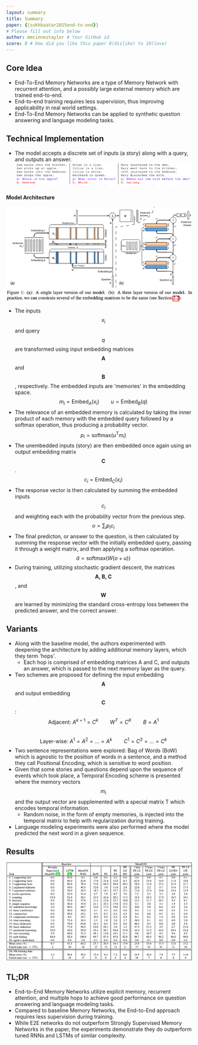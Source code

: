```yaml
---
layout: summary
title: Summary
paper: {{sukhbaatar2015end-to-end}}
# Please fill out info below
author: mmcinnestaylor # Your GitHub id
score: 8 # How did you like this paper 0(dislike) to 10(love)
---
```


## Core Idea
* End-To-End Memory Networks are a type of Memory Network with recurrent attention, and a possibly large external memory which are trained end-to-end.
* End-to-end training requires less supervision, thus improving applicability in real world settings.  
* End-To-End Memory Networks can be applied to synthetic question answering and language modeling tasks.  

## Technical Implementation
* The model accepts a discrete set of inputs (a story) along with a query, and outputs an answer.  
![Q&A](sukhbaatar2015end-to-end_2_a.png)  
#### Model Architecture
![Architecture](sukhbaatar2015end-to-end_2_b.png) 
* The inputs $$x_i$$ and query $$q$$ are transformed using input embedding matrices $$\textbf{A}$$ and $$\textbf{B}$$, respectively. The embedded inputs are 'memories' in the embedding space. 
$$m_i = \text{Embed}_A(x_i)\qquad u = \text{Embed}_B(q)$$
* The relevance of an embedded memory is calculated by taking the inner product of each memory with the embedded query followed by a softmax operation, thus producing a probability vector.  
$$p_i = \text{softmax}(u^{\text{T}}m_i)$$  
* The unembedded inputs (story) are then embedded once again using an output embedding matrix $$\textbf{C}$$.  
$$c_i = \text{Embed}_C(x_i)$$  
* The response vector is then calculated by summing the embedded inputs $$c_i$$ and weighting each with the probability vector from the previous step.  
$$o = \sum_ip_ic_i$$  
* The final predicton, or answer to the question, is then calculated by summing the response vector with the initially embedded query, passing it through a weight matrix, and then applying a softmax operation.  
$$\hat{a} = \text{softmax}(W(o + u))$$  
* During training, utilizing stochastic gradient descent, the matrices $$\textbf{A, B, C}$$, and $$\textbf{W}$$ are learned by minimizing the standard cross-entropy loss between the predicted answer, and the correct answer.  

## Variants 
* Along with the baseline model, the authors experimented with deepening the architecture by adding additional memory layers, which they term 'hops'.  
	* Each hop is comprised of embedding matrices A and C, and outputs an answer, which is passed to the next memory layer as the query.    
* Two schemes are proposed for defining the input embedding $$\textbf{A}$$ and output embedding $$\textbf{C}$$:  
$$\text{Adjacent: } A^{k+1} = C^k\qquad W^T=C^K\qquad B=A^1$$  
$$\text{Layer-wise: } A^1=A^2=...=A^k\qquad C^1=C^2=...=C^k$$ 
* Two sentence representations were explored: Bag of Words (BoW) which is agnostic to the position of words in a sentence, and a method they call Positional Encoding, which is sensitive to word position.  
* Given that some stories and questions depend upon the sequence of events which took place, a Temporal Encoding scheme is presented where the memory vectors $$m_i$$ and the output vector are supplemented with a special matrix T which encodes temporal information.  
	* Random noise, in the form of empty memories, is injected into the temporal matrix to help with regularization during training.  
* Language modeling experiments were also performed where the model predicted the next word in a given sequence.  

## Results  
![Results](sukhbaatar2015end-to-end_2_c.png)   

## TL;DR
* End-to-End Memory Networks utilize explicit memory, recurrent attention, and multiple hops to achieve good performance on question answering and language modeling tasks.
* Compared to baseline Memory Networks, the End-to-End approach requires less supervision during training.
* While E2E networks do not outperform Strongly Supervised Memory Networks in the paper, the experiments demonstrate they do outperform tuned RNNs and LSTMs of similar complexity.
